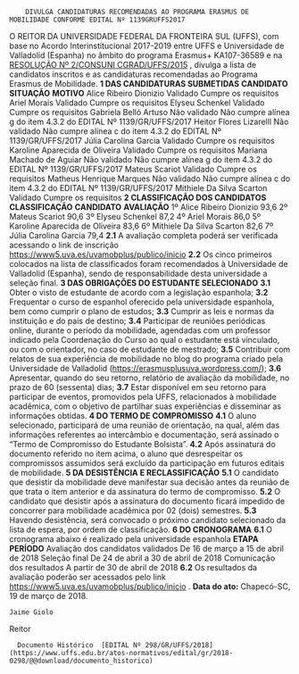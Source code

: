         DIVULGA CANDIDATURAS RECOMENDADAS AO PROGRAMA ERASMUS DE MOBILIDADE CONFORME EDITAL Nº 1139GRUFFS2017  

 O REITOR DA UNIVERSIDADE FEDERAL DA FRONTEIRA SUL (UFFS), com base no Acordo Interinstitucional 2017-2019 entre UFFS e Universidade de Valladolid (Espanha) no âmbito do programa Erasmus+ KA107-36589 e na [RESOLUÇÃO Nº 2/CONSUNI CGRAD/UFFS/2015](https://www.uffs.edu.br/atos-normativos/resolucao/consunicgrad/2015-0002)  , divulga a lista de candidatos inscritos e as candidaturas recomendadas ao Programa Erasmus de Mobilidade.  **1 DAS CANDIDATURAS SUBMETIDAS**      **CANDIDATO**    **SITUAÇÃO**    **MOTIVO**      Alice Ribeiro Dionizio   Validado   Cumpre os requisitos     Ariel Morais   Validado   Cumpre os requisitos     Elyseu Schenkel   Validado   Cumpre os requisitos     Gabriela Belló Artuso   Não validado   Não cumpre alínea g do item 4.3.2 do EDITAL Nº 1139/GR/UFFS/2017     Heitor Flores LizarellI   Não validado   Não cumpre alínea c do item 4.3.2 do EDITAL Nº 1139/GR/UFFS/2017     Júlia Carolina Garcia   Validado   Cumpre os requisitos     Karoline Aparecida de Oliveira   Validado   Cumpre os requisitos     Mariana Machado de Aguiar   Não validado   Não cumpre alínea g do item 4.3.2 do EDITAL Nº 1139/GR/UFFS/2017     Mateus Scariot   Validado   Cumpre os requisitos     Matheus Henrique Marques   Não validado   Não cumpre alínea c do item 4.3.2 do EDITAL Nº 1139/GR/UFFS/2017     Mithiele Da Silva Scarton   Validado   Cumpre os requisitos      **2 CLASSIFICAÇÃO DOS CANDIDATOS**      **CLASSIFICAÇÃO**    **CANDIDATO**    **AVALIAÇÃO**      1º   Alice Ribeiro Dionizio   93,6     2º   Mateus Scariot   90,6     3º   Elyseu Schenkel   87,2     4º   Ariel Morais   86,0     5º   Karoline Aparecida de Oliveira   83,6     6º   Mithiele Da Silva Scarton   82,6     7º   Júlia Carolina Garcia   79,4     **2.1** A avaliação completa poderá ser verificada acessando o link de inscrição https://www5.uva.es/uvamobplus/publico/inicio **2.2** Os cinco primeiros colocados na lista de classificados foram recomendados à Universidade de Valladolid (Espanha), sendo de responsabilidade desta universidade a seleção final.  **3 DAS OBRIGAÇÕES DO ESTUDANTE SELECIONADO**  **3.1** Obter o visto de estudante de acordo com a legislação espanhola; **3.2** Frequentar o curso de espanhol oferecido pela universidade espanhola, bem como cumprir o plano de estudos; **3.3** Cumprir as leis e normas da instituição e do país de destino; **3.4** Participar de reuniões periódicas online, durante o período da mobilidade, agendadas com um professor indicado pela Coordenação do Curso ao qual o estudante está vinculado, ou com o orientador, no caso de estudante de mestrado; **3.5** Contribuir com relatos de sua experiência de mobilidade no blog do programa criado pela Universidade de Valladolid (https://erasmusplusuva.wordpress.com/); **3.6** Apresentar, quando do seu retorno, relatório de avaliação da mobilidade, no prazo de 60 (sessenta) dias; **3.7** Estar disponível em seu retorno para participar de eventos, promovidos pela UFFS, relacionados à mobilidade acadêmica, com o objetivo de partilhar suas experiências e disseminar as informações obtidas.  **4 DO TERMO DE COMPROMISSO**  **4.1** O aluno selecionado, participará de uma reunião de orientação, na qual, além das informações referentes ao intercâmbio e documentação, será assinado o “Termo de Compromisso do Estudante Bolsista”. **4.2** Após assinatura do documento referido no item acima, o aluno que desrespeitar os compromissos assumidos será excluído da participação em futuros editais de mobilidade.  **5 DA DESISTÊNCIA E RECLASSIFICAÇÃO**  **5.1** O candidato que desistir da mobilidade deve manifestar sua decisão antes da reunião de que trata o item anterior e da assinatura do termo de compromisso. **5.2** O candidato que desistir após a assinatura do documento ficará impedido de concorrer para mobilidade acadêmica por 02 (dois) semestres. **5.3** Havendo desistência, será convocado o próximo candidato selecionado da lista de espera, por ordem de classificação.  **6 DO CRONOGRAMA**  **6.1** O cronograma abaixo é realizado pela universidade espanhola     **ETAPA**    **PERÍODO**      Avaliação dos candidatos validados   De 16 de março a 15 de abril de 2018     Seleção final   De 24 de abril a 30 de abril de 2018     Comunicação dos resultados   A partir de 30 de abril de 2018     **6.2** Os resultados da avaliação poderão ser acessados pelo link <https://www5.uva.es/uvamobplus/publico/inicio> .      **Data do ato:** Chapecó-SC, 19 de março de 2018.   
 

    Jaime Giolo   
 Reitor 

      Documento Histórico  [EDITAL Nº 298/GR/UFFS/2018](https://www.uffs.edu.br/atos-normativos/edital/gr/2018-0298/@@download/documento_historico)     
      
